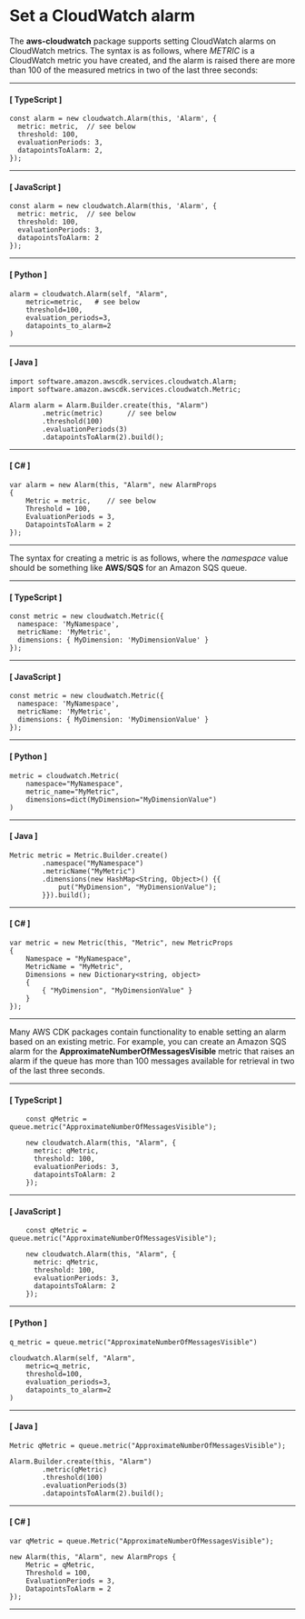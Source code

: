 # Set a CloudWatch alarm<a name="how_to_set_cw_alarm"></a>

The **aws\-cloudwatch** package supports setting CloudWatch alarms on CloudWatch metrics\. The syntax is as follows, where *METRIC* is a CloudWatch metric you have created, and the alarm is raised there are more than 100 of the measured metrics in two of the last three seconds:

------
#### [ TypeScript ]

```
const alarm = new cloudwatch.Alarm(this, 'Alarm', {
  metric: metric,  // see below
  threshold: 100,
  evaluationPeriods: 3,
  datapointsToAlarm: 2,
});
```

------
#### [ JavaScript ]

```
const alarm = new cloudwatch.Alarm(this, 'Alarm', {
  metric: metric,  // see below
  threshold: 100,
  evaluationPeriods: 3,
  datapointsToAlarm: 2
});
```

------
#### [ Python ]

```
alarm = cloudwatch.Alarm(self, "Alarm",
    metric=metric,   # see below
    threshold=100,
    evaluation_periods=3,
    datapoints_to_alarm=2
)
```

------
#### [ Java ]

```
import software.amazon.awscdk.services.cloudwatch.Alarm;
import software.amazon.awscdk.services.cloudwatch.Metric;

Alarm alarm = Alarm.Builder.create(this, "Alarm")
        .metric(metric)      // see below
        .threshold(100)
        .evaluationPeriods(3)
        .datapointsToAlarm(2).build();
```

------
#### [ C\# ]

```
var alarm = new Alarm(this, "Alarm", new AlarmProps
{
    Metric = metric,    // see below
    Threshold = 100,
    EvaluationPeriods = 3,
    DatapointsToAlarm = 2
});
```

------

The syntax for creating a metric is as follows, where the *namespace* value should be something like **AWS/SQS** for an Amazon SQS queue\.

------
#### [ TypeScript ]

```
const metric = new cloudwatch.Metric({
  namespace: 'MyNamespace',
  metricName: 'MyMetric',
  dimensions: { MyDimension: 'MyDimensionValue' }
});
```

------
#### [ JavaScript ]

```
const metric = new cloudwatch.Metric({
  namespace: 'MyNamespace',
  metricName: 'MyMetric',
  dimensions: { MyDimension: 'MyDimensionValue' }
});
```

------
#### [ Python ]

```
metric = cloudwatch.Metric(
    namespace="MyNamespace",
    metric_name="MyMetric",
    dimensions=dict(MyDimension="MyDimensionValue")
)
```

------
#### [ Java ]

```
Metric metric = Metric.Builder.create()
        .namespace("MyNamespace")
        .metricName("MyMetric")
        .dimensions(new HashMap<String, Object>() {{
            put("MyDimension", "MyDimensionValue");
        }}).build();
```

------
#### [ C\# ]

```
var metric = new Metric(this, "Metric", new MetricProps
{
    Namespace = "MyNamespace",
    MetricName = "MyMetric",
    Dimensions = new Dictionary<string, object>
    {
        { "MyDimension", "MyDimensionValue" }
    }
});
```

------

Many AWS CDK packages contain functionality to enable setting an alarm based on an existing metric\. For example, you can create an Amazon SQS alarm for the **ApproximateNumberOfMessagesVisible** metric that raises an alarm if the queue has more than 100 messages available for retrieval in two of the last three seconds\.

------
#### [ TypeScript ]

```
    const qMetric = queue.metric("ApproximateNumberOfMessagesVisible");

    new cloudwatch.Alarm(this, "Alarm", {
      metric: qMetric,
      threshold: 100,
      evaluationPeriods: 3,
      datapointsToAlarm: 2
    });
```

------
#### [ JavaScript ]

```
    const qMetric = queue.metric("ApproximateNumberOfMessagesVisible");

    new cloudwatch.Alarm(this, "Alarm", {
      metric: qMetric,
      threshold: 100,
      evaluationPeriods: 3,
      datapointsToAlarm: 2
    });
```

------
#### [ Python ]

```
q_metric = queue.metric("ApproximateNumberOfMessagesVisible")
        
cloudwatch.Alarm(self, "Alarm",
    metric=q_metric,
    threshold=100,
    evaluation_periods=3,
    datapoints_to_alarm=2
)
```

------
#### [ Java ]

```
Metric qMetric = queue.metric("ApproximateNumberOfMessagesVisible");

Alarm.Builder.create(this, "Alarm")
        .metric(qMetric)
        .threshold(100)
        .evaluationPeriods(3)
        .datapointsToAlarm(2).build();
```

------
#### [ C\# ]

```
var qMetric = queue.Metric("ApproximateNumberOfMessagesVisible");

new Alarm(this, "Alarm", new AlarmProps {
    Metric = qMetric,
    Threshold = 100,
    EvaluationPeriods = 3,
    DatapointsToAlarm = 2
});
```

------
